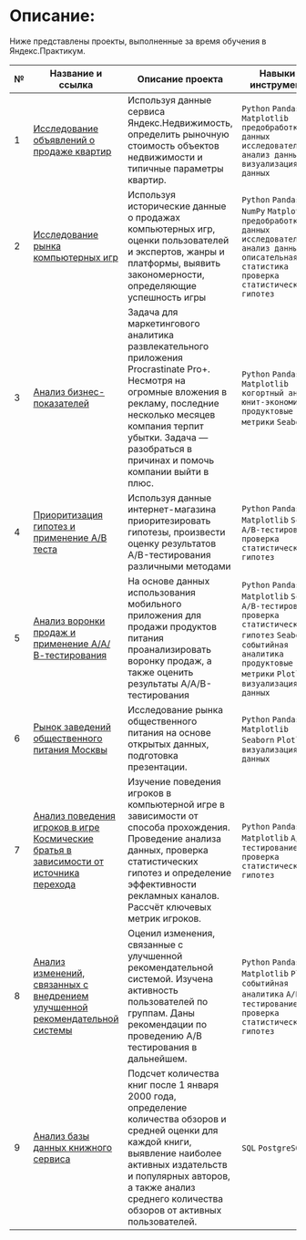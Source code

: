 # Описание:
Ниже представлены проекты, выполненные за время обучения в Яндекс.Практикум.

| № | Название и ссылка | Описание проекта | Навыки и инструменты |
|---|-------------------|------------------|---------------------|
| 1 | [Исследование объявлений о продаже квартир](https://goo.su/yoEjF0p) | Используя данные сервиса Яндекс.Недвижимость, определить рыночную стоимость объектов недвижимости и типичные параметры квартир. | ``Python`` ``Pandas`` ``Matplotlib`` ``предобработка данных`` ``исследовательский анализ данных`` ``визуализация данных``  |
| 2 | [Исследование рынка компьютерных игр](https://goo.su/W1gmi) | Используя исторические данные о продажах компьютерных игр, оценки пользователей и экспертов, жанры и платформы, выявить закономерности, определяющие успешность игры  | ``Python`` ``Pandas`` ``NumPy`` ``Matplotlib`` ``предобработка данных`` ``исследовательский анализ данных`` ``описательная статистика`` ``проверка статистических гипотез`` |
| 3 | [Анализ бизнес-показателей](https://goo.su/mlvs) | Задача для маркетингового аналитика развлекательного приложения Procrastinate Pro+. Несмотря на огромные вложения в рекламу, последние несколько месяцев компания терпит убытки. Задача — разобраться в причинах и помочь компании выйти в плюс.| ``Python`` ``Pandas`` ``Matplotlib`` ``когортный анализ`` ``юнит-экономика`` ``продуктовые метрики`` ``Seaborn`` |
| 4 | [Приоритизация гипотез и применение А/В теста](https://goo.su/6wZh3X) | Используя данные интернет-магазина приоритезировать гипотезы, произвести оценку результатов A/B-тестирования различными методами | ``Python`` ``Pandas`` ``Matplotlib`` ``SciPy`` ``A/B-тестирование`` ``проверка статистических гипотез`` |
| 5 | [Анализ воронки продаж и применение А/А/В-тестирования](https://goo.su/tKzq) | На основе данных использования мобильного приложения для продажи продуктов питания проанализировать воронку продаж, а также оценить результаты A/A/B-тестирования  | ``Python`` ``Pandas`` ``Matplotlib`` ``SciPy`` ``A/B-тестирование`` ``проверка статистических гипотез`` ``Seaborn`` ``событийная аналитика`` ``продуктовые метрики`` ``Plotly`` ``визуализация данных`` |
| 6 | [Рынок заведений общественного питания Москвы](https://goo.su/cje5eF7) | Исследование рынка общественного питания на основе открытых данных, подготовка презентации. | ``Python`` ``Pandas`` ``Matplotlib`` ``Seaborn`` ``Plotly`` ``визуализация данных`` |
| 7 | [Анализ поведения игроков в игре Космические братья в зависимости от источника перехода](https://goo.su/wwmQzMC) | Изучение поведения игроков в компьютерной игре в зависимости от способа прохождения. Проведение анализа данных, проверка статистических гипотез и определение эффективности рекламных каналов. Рассчёт ключевых метрик игроков. | ``Python`` ``Pandas`` ``Matplotlib`` ``A/B-тестирование`` ``проверка статистических гипотез`` |
| 8 | [Анализ изменений, связанных с внедрением улучшенной рекомендательной системы](https://goo.su/Yw01U) | Оценил изменения, связанные с улучшенной рекомендательной системой. Изучена активность пользователей по группам. Даны рекомендации по проведению А/В тестирования в дальнейшем. | ``Python`` ``Pandas`` ``Matplotlib`` ``Plotly`` ``событийная аналитика`` ``A/B-тестирование`` ``проверка статистических гипотез`` |
| 9 | [Анализ базы данных книжного сервиса](https://goo.su/nkwSt) | Подсчет количества книг после 1 января 2000 года, определение количества обзоров и средней оценки для каждой книги, выявление наиболее активных издательств и популярных авторов, а также анализ среднего количества обзоров от активных пользователей. | ``SQL`` ``PostgreSQL`` |
